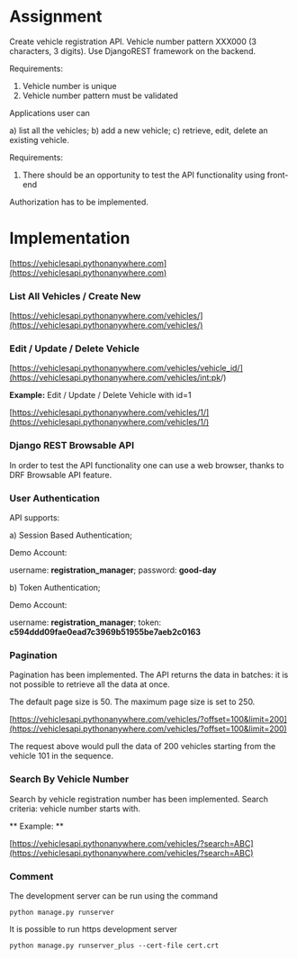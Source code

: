 # Assignment

Create vehicle registration API. Vehicle number pattern XXX000 (3 characters, 3 digits).
Use DjangoREST framework on the backend.

Requirements:
1) Vehicle number is unique
2) Vehicle number pattern must be validated

Applications user can

a) list all the vehicles;
b) add a new vehicle;
c) retrieve, edit, delete an existing vehicle.

Requirements:
1) There should be an opportunity to test the API functionality using front-end

Authorization has to be implemented.


# Implementation

[https://vehiclesapi.pythonanywhere.com](https://vehiclesapi.pythonanywhere.com)


### List All Vehicles / Create New 

[https://vehiclesapi.pythonanywhere.com/vehicles/](https://vehiclesapi.pythonanywhere.com/vehicles/)

### Edit / Update / Delete Vehicle

[https://vehiclesapi.pythonanywhere.com/vehicles/vehicle_id/](https://vehiclesapi.pythonanywhere.com/vehicles/<int:pk>/)

**Example:** Edit / Update / Delete Vehicle with id=1

[https://vehiclesapi.pythonanywhere.com/vehicles/1/](https://vehiclesapi.pythonanywhere.com/vehicles/1/)

### Django REST Browsable API

In order to test the API functionality one can use a web browser, thanks to DRF Browsable API feature.

### User Authentication

API supports:

a) Session Based Authentication;

Demo Account: 

username: **registration_manager**; password: **good-day**

b) Token Authentication;

Demo Account:

username: **registration_manager**; token: **c594ddd09fae0ead7c3969b51955be7aeb2c0163**

### Pagination

Pagination has been implemented. The API returns the data in batches: it is not possible to 
retrieve all the data at once.

The default page size is 50. The maximum page size is set to 250.

[https://vehiclesapi.pythonanywhere.com/vehicles/?offset=100&limit=200](https://vehiclesapi.pythonanywhere.com/vehicles/?offset=100&limit=200)

The request above would pull the data of 200 vehicles starting from the vehicle 101 in the sequence.


### Search By Vehicle Number

Search by vehicle registration number has been implemented. 
Search criteria: vehicle number starts with.

** Example: **

[https://vehiclesapi.pythonanywhere.com/vehicles/?search=ABC](https://vehiclesapi.pythonanywhere.com/vehicles/?search=ABC)

### Comment

The development server can be run using the command

    python manage.py runserver

It is possible to run https development server

    python manage.py runserver_plus --cert-file cert.crt
